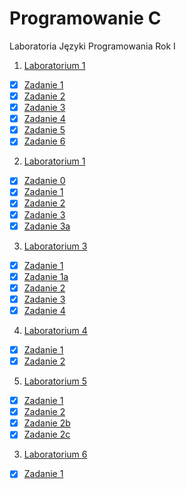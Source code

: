 # Programowanie C

Laboratoria Języki Programowania Rok I

1. [Laboratorium 1](lab1)
  * [x]  [Zadanie 1](lab1/zad1.c)
  * [x]  [Zadanie 2](lab1/zad2.c)
  * [x]  [Zadanie 3](lab1/zad3.c)
  * [x]  [Zadanie 4](lab1/zad4.c)
  * [x]  [Zadanie 5](lab1/zad5.c)
  * [x]  [Zadanie 6](lab1/zad6.c)

2. [Laboratorium 1](lab2)
  * [x]  [Zadanie 0](lab2/zad0.c)
  * [x]  [Zadanie 1](lab2/zad1.c)
  * [x]  [Zadanie 2](lab2/zad2.c)
  * [x]  [Zadanie 3](lab2/zad3.c)
  * [x]  [Zadanie 3a](lab2/zad3a.c)

3. [Laboratorium 3](lab3)
  * [x]  [Zadanie 1](lab3/zad1.c)
  * [x]  [Zadanie 1a](lab3/zad1a.c)
  * [x]  [Zadanie 2](lab3/zad2.c)
  * [x]  [Zadanie 3](lab3/zad3.c)
  * [x]  [Zadanie 4](lab3/zad4.c)

4. [Laboratorium 4](lab4)
  * [x]  [Zadanie 1](lab4/zad1.c)
  * [x]  [Zadanie 2](lab4/zad2.c)

5. [Laboratorium 5](lab5)
  * [x]  [Zadanie 1](lab5/zad1.c)
  * [x]  [Zadanie 2](lab5/zad2.c)
  * [x]  [Zadanie 2b](lab5/zad2b.c)
  * [x]  [Zadanie 2c](lab5/zad2c.c)

3. [Laboratorium 6](lab6)
  * [x]  [Zadanie 1](lab6/zad1.c)
